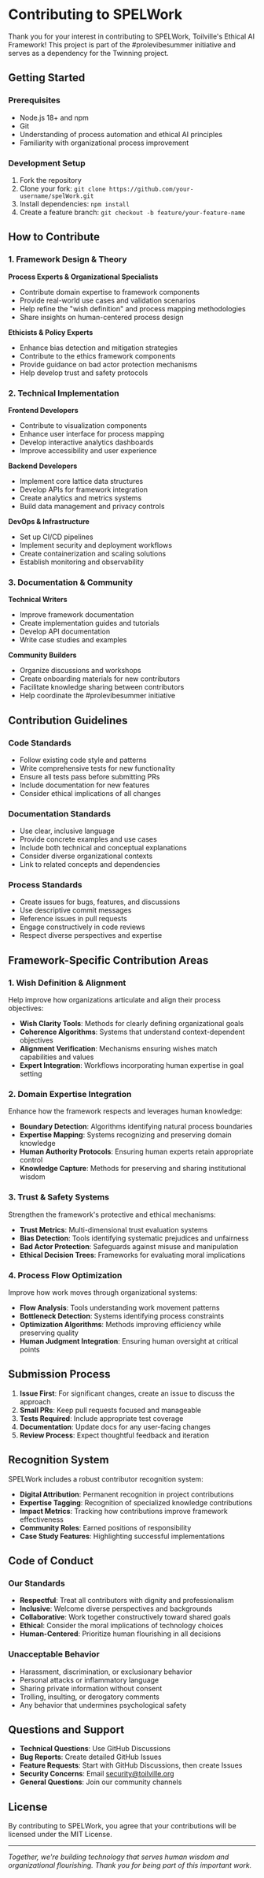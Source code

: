 # Contributing to SPELWork

Thank you for your interest in contributing to SPELWork, Toilville's Ethical AI Framework! This project is part of the #prolevibesummer initiative and serves as a dependency for the Twinning project.

## Getting Started

### Prerequisites

- Node.js 18+ and npm
- Git
- Understanding of process automation and ethical AI principles
- Familiarity with organizational process improvement

### Development Setup

1. Fork the repository
2. Clone your fork: `git clone https://github.com/your-username/spelWork.git`
3. Install dependencies: `npm install`
4. Create a feature branch: `git checkout -b feature/your-feature-name`

## How to Contribute

### 1. Framework Design & Theory

**Process Experts & Organizational Specialists**
- Contribute domain expertise to framework components
- Provide real-world use cases and validation scenarios
- Help refine the "wish definition" and process mapping methodologies
- Share insights on human-centered process design

**Ethicists & Policy Experts**
- Enhance bias detection and mitigation strategies
- Contribute to the ethics framework components
- Provide guidance on bad actor protection mechanisms
- Help develop trust and safety protocols

### 2. Technical Implementation

**Frontend Developers**
- Contribute to visualization components
- Enhance user interface for process mapping
- Develop interactive analytics dashboards
- Improve accessibility and user experience

**Backend Developers**
- Implement core lattice data structures
- Develop APIs for framework integration
- Create analytics and metrics systems
- Build data management and privacy controls

**DevOps & Infrastructure**
- Set up CI/CD pipelines
- Implement security and deployment workflows
- Create containerization and scaling solutions
- Establish monitoring and observability

### 3. Documentation & Community

**Technical Writers**
- Improve framework documentation
- Create implementation guides and tutorials
- Develop API documentation
- Write case studies and examples

**Community Builders**
- Organize discussions and workshops
- Create onboarding materials for new contributors
- Facilitate knowledge sharing between contributors
- Help coordinate the #prolevibesummer initiative

## Contribution Guidelines

### Code Standards

- Follow existing code style and patterns
- Write comprehensive tests for new functionality
- Ensure all tests pass before submitting PRs
- Include documentation for new features
- Consider ethical implications of all changes

### Documentation Standards

- Use clear, inclusive language
- Provide concrete examples and use cases
- Include both technical and conceptual explanations
- Consider diverse organizational contexts
- Link to related concepts and dependencies

### Process Standards

- Create issues for bugs, features, and discussions
- Use descriptive commit messages
- Reference issues in pull requests
- Engage constructively in code reviews
- Respect diverse perspectives and expertise

## Framework-Specific Contribution Areas

### 1. Wish Definition & Alignment

Help improve how organizations articulate and align their process objectives:

- **Wish Clarity Tools**: Methods for clearly defining organizational goals
- **Coherence Algorithms**: Systems that understand context-dependent objectives
- **Alignment Verification**: Mechanisms ensuring wishes match capabilities and values
- **Expert Integration**: Workflows incorporating human expertise in goal setting

### 2. Domain Expertise Integration

Enhance how the framework respects and leverages human knowledge:

- **Boundary Detection**: Algorithms identifying natural process boundaries
- **Expertise Mapping**: Systems recognizing and preserving domain knowledge
- **Human Authority Protocols**: Ensuring human experts retain appropriate control
- **Knowledge Capture**: Methods for preserving and sharing institutional wisdom

### 3. Trust & Safety Systems

Strengthen the framework's protective and ethical mechanisms:

- **Trust Metrics**: Multi-dimensional trust evaluation systems
- **Bias Detection**: Tools identifying systematic prejudices and unfairness
- **Bad Actor Protection**: Safeguards against misuse and manipulation
- **Ethical Decision Trees**: Frameworks for evaluating moral implications

### 4. Process Flow Optimization

Improve how work moves through organizational systems:

- **Flow Analysis**: Tools understanding work movement patterns
- **Bottleneck Detection**: Systems identifying process constraints
- **Optimization Algorithms**: Methods improving efficiency while preserving quality
- **Human Judgment Integration**: Ensuring human oversight at critical points

## Submission Process

1. **Issue First**: For significant changes, create an issue to discuss the approach
2. **Small PRs**: Keep pull requests focused and manageable
3. **Tests Required**: Include appropriate test coverage
4. **Documentation**: Update docs for any user-facing changes
5. **Review Process**: Expect thoughtful feedback and iteration

## Recognition System

SPELWork includes a robust contributor recognition system:

- **Digital Attribution**: Permanent recognition in project contributions
- **Expertise Tagging**: Recognition of specialized knowledge contributions
- **Impact Metrics**: Tracking how contributions improve framework effectiveness
- **Community Roles**: Earned positions of responsibility
- **Case Study Features**: Highlighting successful implementations

## Code of Conduct

### Our Standards

- **Respectful**: Treat all contributors with dignity and professionalism
- **Inclusive**: Welcome diverse perspectives and backgrounds
- **Collaborative**: Work together constructively toward shared goals
- **Ethical**: Consider the moral implications of technology choices
- **Human-Centered**: Prioritize human flourishing in all decisions

### Unacceptable Behavior

- Harassment, discrimination, or exclusionary behavior
- Personal attacks or inflammatory language
- Sharing private information without consent
- Trolling, insulting, or derogatory comments
- Any behavior that undermines psychological safety

## Questions and Support

- **Technical Questions**: Use GitHub Discussions
- **Bug Reports**: Create detailed GitHub Issues
- **Feature Requests**: Start with GitHub Discussions, then create Issues
- **Security Concerns**: Email security@toilville.org
- **General Questions**: Join our community channels

## License

By contributing to SPELWork, you agree that your contributions will be licensed under the MIT License.

---

*Together, we're building technology that serves human wisdom and organizational flourishing. Thank you for being part of this important work.*
